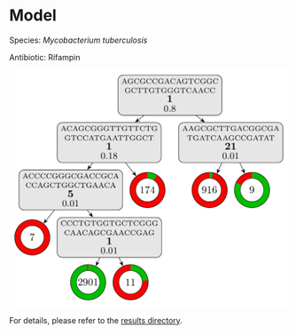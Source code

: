 
# Model

Species: *Mycobacterium tuberculosis*

Antibiotic: Rifampin

<a href="./model.pdf"><img src="./model.png" /></a>

For details, please refer to the [results directory](../../../../../results/cart_b/mycobacterium%20tuberculosis/rifampin/repeat_2/).

